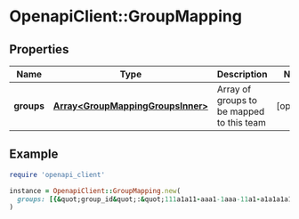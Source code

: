 # OpenapiClient::GroupMapping

## Properties

| Name | Type | Description | Notes |
| ---- | ---- | ----------- | ----- |
| **groups** | [**Array&lt;GroupMappingGroupsInner&gt;**](GroupMappingGroupsInner.md) | Array of groups to be mapped to this team | [optional] |

## Example

```ruby
require 'openapi_client'

instance = OpenapiClient::GroupMapping.new(
  groups: [{&quot;group_id&quot;:&quot;111a1a11-aaa1-1aaa-11a1-a1a1a1a1a1aa&quot;,&quot;group_name&quot;:&quot;saml-azuread-test&quot;,&quot;group_description&quot;:&quot;A group of Developers working on AzureAD SAML SSO&quot;},{&quot;group_id&quot;:&quot;2bb2bb2b-bb22-22bb-2bb2-bb2bbb2bb2b2&quot;,&quot;group_name&quot;:&quot;saml-azuread-test2&quot;,&quot;group_description&quot;:&quot;Another group of Developers working on AzureAD SAML SSO&quot;}]
)
```


